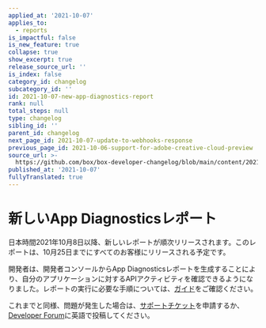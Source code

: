 ```yaml
---
applied_at: '2021-10-07'
applies_to:
  - reports
is_impactful: false
is_new_feature: true
collapse: true
show_excerpt: true
release_source_url: ''
is_index: false
category_id: changelog
subcategory_id: ''
id: 2021-10-07-new-app-diagnostics-report
rank: null
total_steps: null
type: changelog
sibling_id: ''
parent_id: changelog
next_page_id: 2021-10-07-update-to-webhooks-response
previous_page_id: 2021-10-06-support-for-adobe-creative-cloud-preview
source_url: >-
  https://github.com/box/box-developer-changelog/blob/main/content/2021/10-07-new-app-diagnostics-report.md
published_at: '2021-10-07'
fullyTranslated: true
---
```

# 新しいApp Diagnosticsレポート

日本時間2021年10月8日以降、新しいレポートが順次リリースされます。このレポートは、10月25日までにすべてのお客様にリリースされる予定です。

<!-- more -->

開発者は、開発者コンソールからApp Diagnosticsレポートを生成することにより、自分のアプリケーションに対するAPIアクティビティを確認できるようになりました。レポートの実行に必要な手順については、[ガイド][report]をご確認ください。

これまでと同様、問題が発生した場合は、[サポートチケット][support]を申請するか、[Developer Forum][forum]に英語で投稿してください。

[report]: g://api-calls/permissions-and-errors/app-diagnostics-report

[support]: https://developer.box.com/support

[forum]: https://support.box.com/hc/en-us/community/topics/360001932973-Platform-and-Developer-Forum
